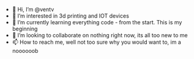 - 👋 Hi, I’m @ventv
- 👀 I’m interested in 3d printing and IOT devices
- 🌱 I’m currently learning everything code - from the start. This is my beginning
- 💞️ I’m looking to collaborate on nothing right now, its all too new to me
- 📫 How to reach me, well not too sure why you would want to, im a noooooob

<!---
ventv/ventv is a ✨ special ✨ repository because its `README.md` (this file) appears on your GitHub profile.
You can click the Preview link to take a look at your changes.
--->
